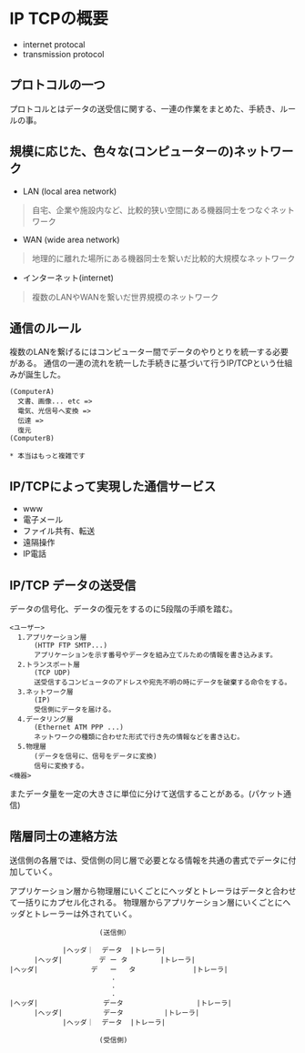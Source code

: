 # IP TCPの概要
- internet protocal
- transmission protocol

## プロトコルの一つ
プロトコルとはデータの送受信に関する、一連の作業をまとめた、手続き、ルールの事。

## 規模に応じた、色々な(コンピューターの)ネットワーク
- LAN (local area network)
> 自宅、企業や施設内など、比較的狭い空間にある機器同士をつなぐネットワーク
- WAN (wide area network)
>地理的に離れた場所にある機器同士を繋いだ比較的大規模なネットワーク
- インターネット(internet)
>複数のLANやWANを繋いだ世界規模のネットワーク

## 通信のルール
複数のLANを繋げるにはコンピューター間でデータのやりとりを統一する必要がある。
通信の一連の流れを統一した手続きに基づいて行うIP/TCPという仕組みが誕生した。

```
(ComputerA)
  文書、画像... etc =>
  電気、光信号へ変換 =>
  伝達 =>
  復元
(ComputerB)

* 本当はもっと複雑です
```

## IP/TCPによって実現した通信サービス
- www
- 電子メール
- ファイル共有、転送
- 遠隔操作
- IP電話

## IP/TCP データの送受信
データの信号化、データの復元をするのに5段階の手順を踏む。

```
<ユーザー>
  1.アプリケーション層
      (HTTP FTP SMTP...)
      アプリケーションを示す番号やデータを組み立てルための情報を書き込みます。
  2.トランスポート層
      (TCP UDP)
      送受信するコンピュータのアドレスや宛先不明の時にデータを破棄する命令をする。
  3.ネットワーク層
      (IP)
      受信側にデータを届ける。
  4.データリング層
      (Ethernet ATM PPP ...)
      ネットワークの種類に合わせた形式で行き先の情報などを書き込む。
  5.物理層
      (データを信号に、信号をデータに変換)
      信号に変換する。
<機器>
```

またデータ量を一定の大きさに単位に分けて送信することがある。(パケット通信)

## 階層同士の連絡方法
送信側の各層では、受信側の同じ層で必要となる情報を共通の書式でデータに付加していく。

アプリケーション層から物理層にいくごとにヘッダとトレーラはデータと合わせて一括りにカプセル化される。
物理層からアプリケーション層にいくごとにヘッダとトレーラーは外されていく。
```
                      (送信側）

             |ヘッダ｜  データ  |トレーラ|
      |ヘッダ|         デ ー タ        |トレーラ|
|ヘッダ|             デ   ー   タ              |トレーラ|
                         .
                         .
                         .
|ヘッダ|　　　 　　 　    データ 　　　　　　       |トレーラ|
      |ヘッダ|    　　　 データ 　　　    |トレーラ|
             |ヘッダ｜  データ  |トレーラ|

                      (受信側)
```
